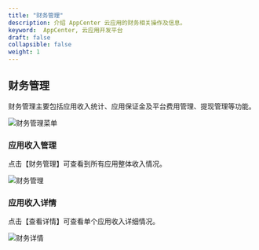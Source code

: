```yaml
---
title: "财务管理"
description: 介绍 AppCenter 云应用的财务相关操作及信息。
keyword:  AppCenter, 云应用开发平台
draft: false
collapsible: false
weight: 1
---
```


## 财务管理

财务管理主要包括应用收入统计、应用保证金及平台费用管理、提现管理等功能。

![财务管理菜单](/appcenter/dev-platform/platform-manage/_image/menu.png)

### 应用收入管理

点击【财务管理】可查看到所有应用整体收入情况。

![财务管理](/appcenter/dev-platform/platform-manage/_image/finance.png)

### 应用收入详情

点击【查看详情】可查看单个应用收入详细情况。

![财务详情](/appcenter/dev-platform/platform-manage/_image/finance-detail.png)
